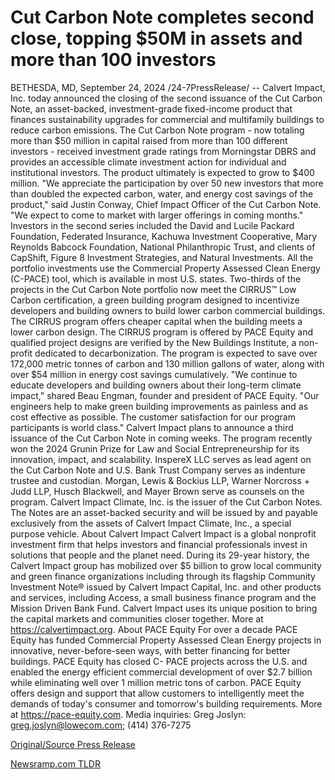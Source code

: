 # Cut Carbon Note completes second close, topping $50M in assets and more than 100 investors

BETHESDA, MD, September 24, 2024 /24-7PressRelease/ -- Calvert Impact, Inc. today announced the closing of the second issuance of the Cut Carbon Note, an asset-backed, investment-grade fixed-income product that finances sustainability upgrades for commercial and multifamily buildings to reduce carbon emissions. The Cut Carbon Note program - now totaling more than $50 million in capital raised from more than 100 different investors - received investment grade ratings from Morningstar DBRS and provides an accessible climate investment action for individual and institutional investors. The product ultimately is expected to grow to $400 million.  "We appreciate the participation by over 50 new investors that more than doubled the expected carbon, water, and energy cost savings of the product," said Justin Conway, Chief Impact Officer of the Cut Carbon Note. "We expect to come to market with larger offerings in coming months."  Investors in the second series included the David and Lucile Packard Foundation, Federated Insurance, Kachuwa Investment Cooperative, Mary Reynolds Babcock Foundation, National Philanthropic Trust, and clients of CapShift, Figure 8 Investment Strategies, and Natural Investments.  All the portfolio investments use the Commercial Property Assessed Clean Energy (C-PACE) tool, which is available in most U.S. states. Two-thirds of the projects in the Cut Carbon Note portfolio now meet the CIRRUS™ Low Carbon certification, a green building program designed to incentivize developers and building owners to build lower carbon commercial buildings. The CIRRUS program offers cheaper  capital when the building meets a lower carbon design. The CIRRUS program is offered by PACE Equity and qualified project designs are verified by the New Buildings Institute, a non-profit dedicated to decarbonization. The program is expected to save over 172,000 metric tonnes of carbon and 130 million gallons of water, along with over $54 million in energy cost savings cumulatively.  "We continue to educate developers and building owners about their long-term climate impact," shared Beau Engman, founder and president of PACE Equity. "Our engineers help to make green building improvements as painless and as cost effective as possible. The customer satisfaction for our program participants is world class."  Calvert Impact plans to announce a third issuance of the Cut Carbon Note in coming weeks. The program recently won the 2024 Grunin Prize for Law and Social Entrepreneurship for its innovation, impact, and scalability.  InspereX LLC serves as lead agent on the Cut Carbon Note and U.S. Bank Trust Company serves as indenture trustee and custodian. Morgan, Lewis & Bockius LLP, Warner Norcross + Judd LLP, Husch Blackwell, and Mayer Brown serve as counsels on the program.  Calvert Impact Climate, Inc. is the issuer of the Cut Carbon Notes. The Notes are an asset-backed security and will be issued by and payable exclusively from the assets of Calvert Impact Climate, Inc., a special purpose vehicle.  About Calvert Impact  Calvert Impact is a global nonprofit investment firm that helps investors and financial professionals invest in solutions that people and the planet need. During its 29-year history, the Calvert Impact group has mobilized over $5 billion to grow local community and green finance organizations including through its flagship Community Investment Note® issued by Calvert Impact Capital, Inc. and other products and services, including Access, a small business finance program and the Mission Driven Bank Fund. Calvert Impact uses its unique position to bring the capital markets and communities closer together. More at https://calvertimpact.org.  About PACE Equity  For over a decade PACE Equity has funded Commercial Property Assessed Clean Energy projects in innovative, never-before-seen ways, with better financing for better buildings. PACE Equity has closed C- PACE projects across the U.S. and enabled the energy efficient commercial development of over $2.7 billion while eliminating well over 1 million metric tons of carbon. PACE Equity offers design and support that allow customers to intelligently meet the demands of today's consumer and tomorrow's building requirements. More at https://pace-equity.com.  Media inquiries: Greg Joslyn: greg.joslyn@lowecom.com; (414) 376-7275 

[Original/Source Press Release](https://www.24-7pressrelease.com/press-release/514605/cut-carbon-note-completes-second-close-topping-50m-in-assets-and-more-than-100-investors) 

[Newsramp.com TLDR](https://newsramp.com/None) 